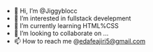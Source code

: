 - 👋 Hi, I’m @Jiggyblocc
- 👀 I’m interested in fullstack develepment
- 🌱 I’m currently learning HTML%CSS
- 💞️ I’m looking to collaborate on ...
- 📫 How to reach me @edafeajiri5@gmail.com

<!---
Jiggyblocc/Jiggyblocc is a ✨ special ✨ repository because its `README.md` (this file) appears on your GitHub profile.
You can click the Preview link to take a look at your changes.
--->
